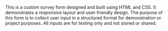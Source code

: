 This is a custom survey form designed and built using HTML and CSS. It demonstrates a responsive layout and user-friendly design. The purpose of this form is to collect user input in a structured format for demonstration or project purposes. All inputs are for testing only and not stored or shared.
